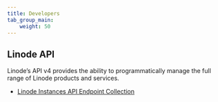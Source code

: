 ```yaml
---
title: Developers
tab_group_main:
    weight: 50
---
```


## Linode API

Linode’s API v4 provides the ability to programmatically manage the full range of Linode products and services.

- [Linode Instances API Endpoint Collection](https://developers.linode.com/api/v4/linode-instances)
